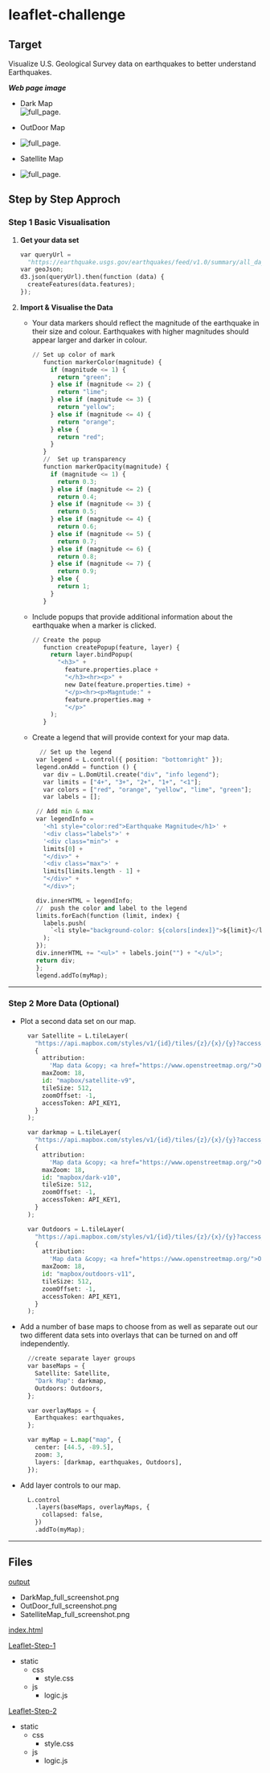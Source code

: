 # leaflet-challenge

## Target

Visualize U.S. Geological Survey data on earthquakes to better understand Earthquakes.<br/>

**_Web page image_**<br/>

* Dark Map<br/>
![full_page](OutPut/DarkMap_full_screenshot.png).<br/>

* OutDoor Map<br/>
* ![full_page](OutPut/OutDoor_full_screenshot.png).<br/>

* Satellite Map<br/>
* ![full_page](OutPut/SatelliteMap_full_screenshot.png).<br/>

## Step by Step Approch

### Step 1 Basic Visualisation

1. **Get your data set**
    ``` python
    var queryUrl =
      "https://earthquake.usgs.gov/earthquakes/feed/v1.0/summary/all_day.geojson";
    var geoJson;
    d3.json(queryUrl).then(function (data) {
      createFeatures(data.features);
    });
    ```

2. **Import & Visualise the Data**

   * Your data markers should reflect the magnitude of the earthquake in their size and colour. Earthquakes with higher magnitudes should appear larger and darker in colour.<br/>
     ``` python
     // Set up color of mark
        function markerColor(magnitude) {
          if (magnitude <= 1) {
            return "green";
          } else if (magnitude <= 2) {
            return "lime";
          } else if (magnitude <= 3) {
            return "yellow";
          } else if (magnitude <= 4) {
            return "orange";
          } else {
            return "red";
          }
        }
        //  Set up transparency
        function markerOpacity(magnitude) {
          if (magnitude <= 1) {
            return 0.3;
          } else if (magnitude <= 2) {
            return 0.4;
          } else if (magnitude <= 3) {
            return 0.5;
          } else if (magnitude <= 4) {
            return 0.6;
          } else if (magnitude <= 5) {
            return 0.7;
          } else if (magnitude <= 6) {
            return 0.8;
          } else if (magnitude <= 7) {
            return 0.9;
          } else {
            return 1;
          }
        }
     ```

   * Include popups that provide additional information about the earthquake when a marker is clicked.<br/>
     ``` python
     // Create the popup
        function createPopup(feature, layer) {
          return layer.bindPopup(
            "<h3>" +
              feature.properties.place +
              "</h3><hr><p>" +
              new Date(feature.properties.time) +
              "</p><hr><p>Magntude:" +
              feature.properties.mag +
              "</p>"
          );
        }
     ```

   * Create a legend that will provide context for your map data.<br/>
     ``` python
       // Set up the legend
      var legend = L.control({ position: "bottomright" });
      legend.onAdd = function () {
        var div = L.DomUtil.create("div", "info legend");
        var limits = ["4+", "3+", "2+", "1+", "<1"];
        var colors = ["red", "orange", "yellow", "lime", "green"];
        var labels = [];

      // Add min & max
      var legendInfo =
        '<h1 style="color:red">Earthquake Magnitude</h1>' +
        '<div class="labels">' +
        '<div class="min">' +
        limits[0] +
        "</div>" +
        '<div class="max">' +
        limits[limits.length - 1] +
        "</div>" +
        "</div>";

      div.innerHTML = legendInfo;
      //  push the color and label to the legend
      limits.forEach(function (limit, index) {
        labels.push(
          `<li style="background-color: ${colors[index]}">${limit}</li>`
        );
      });
      div.innerHTML += "<ul>" + labels.join("") + "</ul>";
      return div;
      };
      legend.addTo(myMap);
     ```
- - -

### Step 2 More Data (Optional)

* Plot a second data set on our map.<br/>
  ``` python
    var Satellite = L.tileLayer(
      "https://api.mapbox.com/styles/v1/{id}/tiles/{z}/{x}/{y}?access_token={accessToken}",
      {
        attribution:
          'Map data &copy; <a href="https://www.openstreetmap.org/">OpenStreetMap</a> contributors, <a href="https://creativecommons.org/licenses/by-sa/2.0/">CC-BY-SA</a>, Imagery © <a href="https://www.mapbox.com/">Mapbox</a>',
        maxZoom: 18,
        id: "mapbox/satellite-v9",
        tileSize: 512,
        zoomOffset: -1,
        accessToken: API_KEY1,
      }
    );

    var darkmap = L.tileLayer(
      "https://api.mapbox.com/styles/v1/{id}/tiles/{z}/{x}/{y}?access_token={accessToken}",
      {
        attribution:
          'Map data &copy; <a href="https://www.openstreetmap.org/">OpenStreetMap</a> contributors, <a href="https://creativecommons.org/licenses/by-sa/2.0/">CC-BY-SA</a>, Imagery © <a href="https://www.mapbox.com/">Mapbox</a>',
        maxZoom: 18,
        id: "mapbox/dark-v10",
        tileSize: 512,
        zoomOffset: -1,
        accessToken: API_KEY1,
      }
    );

    var Outdoors = L.tileLayer(
      "https://api.mapbox.com/styles/v1/{id}/tiles/{z}/{x}/{y}?access_token={accessToken}",
      {
        attribution:
          'Map data &copy; <a href="https://www.openstreetmap.org/">OpenStreetMap</a> contributors, <a href="https://creativecommons.org/licenses/by-sa/2.0/">CC-BY-SA</a>, Imagery © <a href="https://www.mapbox.com/">Mapbox</a>',
        maxZoom: 18,
        id: "mapbox/outdoors-v11",
        tileSize: 512,
        zoomOffset: -1,
        accessToken: API_KEY1,
      }
    );
  ````

* Add a number of base maps to choose from as well as separate out our two different data sets into overlays that can be turned on and off independently.<br/>
  ``` python
    //create separate layer groups
    var baseMaps = {
      Satellite: Satellite,
      "Dark Map": darkmap,
      Outdoors: Outdoors,
    };

    var overlayMaps = {
      Earthquakes: earthquakes,
    };

    var myMap = L.map("map", {
      center: [44.5, -89.5],
      zoom: 3,
      layers: [darkmap, earthquakes, Outdoors],
    });
  ```
* Add layer controls to our map.<br/>
  ``` python
    L.control
      .layers(baseMaps, overlayMaps, {
        collapsed: false,
      })
      .addTo(myMap);
  ```
- - -

  ## Files
  [output](/OutPut)<br/>
  - DarkMap_full_screenshot.png<br/>
  - OutDoor_full_screenshot.png<br/>
  - SatelliteMap_full_screenshot.png<br/>

  [index.html](/index.html)<br/>

  [Leaflet-Step-1](/Leaflet-Step-1)<br/>
  - static<br/>
    - css<br/>
      - style.css<br/>
    - js <br/>
      - logic.js<br/>
 
  [Leaflet-Step-2](/Leaflet-Step-2)<br/>
  - static<br/>
    - css<br/>
      - style.css<br/>
    - js <br/>
      - logic.js<br/>

